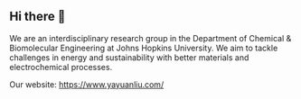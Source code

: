 ## Hi there 👋

We are an interdisciplinary research group in the Department of Chemical & Biomolecular Engineering at Johns Hopkins University.
We aim to tackle challenges in energy and sustainability with better materials and electrochemical processes. 

Our website: https://www.yayuanliu.com/
